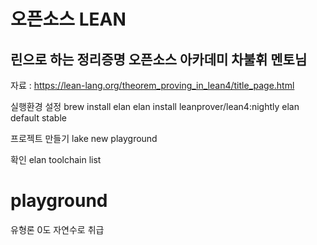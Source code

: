 # 오픈소스 LEAN
## 린으로 하는 정리증명 오픈소스 아카데미 차불휘 멘토님
자료 : https://lean-lang.org/theorem_proving_in_lean4/title_page.html

실행환경 설정
brew install elan
elan install leanprover/lean4:nightly
elan default stable

프로젝트 만들기
lake new playground

확인
elan toolchain list

# playground
유형론
0도 자연수로 취급

